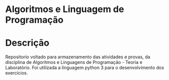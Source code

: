 # Algoritmos e  Linguagem de Programação
# Descrição
Repositorio voltado para armazenamento das atividades e provas, da disciplina de Algoritmos e Linguagens de Programação - Teoria e Laboratório. Foi utilizada a linguagem python 3 para o desenvolvimento dos exercícios.
